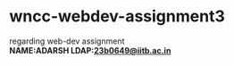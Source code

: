 # wncc-webdev-assignment3
regarding web-dev assignment
<br>
<b> NAME:ADARSH  LDAP:23b0649@iitb.ac.in</b>
